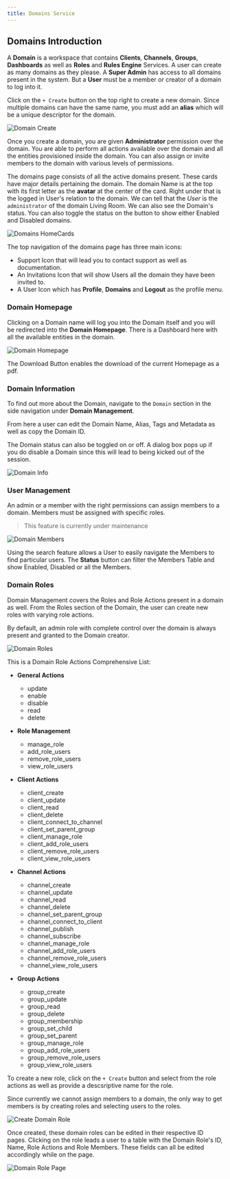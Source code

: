 ```yaml
---
title: Domains Service
---
```


## Domains Introduction

A **Domain** is a workspace that contains **Clients**, **Channels**, **Groups**, **Dashboards** as well as **Roles** and **Rules Engine** Services.
A user can create as many domains as they please. A **Super Admin** has access to all domains present in the system. But a **User** must be a member or creator of a domain to log into it.

Click on the `+ Create` button on the top right to create a new domain. Since multiple domains can have the same name, you must add an **alias** which will be a unique descriptor for the domain.

![Domain Create](../docs/img/users-guide/jdoe-create-domain.png)

Once you create a domain, you are given **Administrator** permission over the domain.
You are able to perform all actions available over the domain and all the entities provisioned inside the domain.
You can also assign or invite members to the domain with various levels of permissions.

The domains page consists of all the active domains present. These cards have major details pertaining the domain.
The domain Name is at the top with its first letter as the **avatar** at the center of the card.
Right under that is the logged in User's relation to the domain.
We can tell that the _User_ is the `administrator` of the domain Living Room.
We can also see the Domain's status.
You can also toggle the status on the button to show either Enabled and Disabled domains.

![Domains HomeCards](../docs/img/users-guide/domains-page-cards.png)

The top navigation of the domains page has three main icons:

- Support Icon that will lead you to contact support as well as documentation.
- An Invitations Icon that will show Users all the domain they have been invited to.
- A User Icon which has **Profile**, **Domains** and **Logout** as the profile menu.

### **Domain Homepage**

Clicking on a Domain name will log you into the Domain itself and you will be redirected into the **Domain Homepage**. There is a Dashboard here with all the available entities in the domain.

![Domain Homepage](../docs/img/users-guide/domain-homepage.png)

The Download Button enables the download of the current Homepage as a pdf.

### **Domain Information**

To find out more about the Domain, navigate to the `Domain` section in the side navigation under **Domain Management**.

From here a user can edit the Domain Name, Alias, Tags and Metadata as well as copy the Domain ID.

The Domain status can also be toggled on or off. A dialog box pops up if you do disable a Domain since this will lead to being kicked out of the session.

![Domain Info](../docs/img/users-guide/domian-info.png)

### **User Management**

An admin or a member with the right permissions can assign members to a domain. Members must be assigned with specific roles.

> This feature is currently under maintenance

![Domain Members](../docs/img/users-guide/domain-members.png)

Using the search feature allows a User to easily navigate the Members to find particular users.
The **Status** button can filter the Members Table and show Enabled, Disabled or all the Members.

### **Domain Roles**

Domain Management covers the Roles and Role Actions present in a domain as well. From the Roles section of the Domain, the user can create new roles with varying role actions.

By default, an admin role with complete control over the domain is always present and granted to the Domain creator.

![Domain Roles](../docs/img/users-guide/domain-roles.png)

This is a Domain Role Actions Comprehensive List:

- **General Actions**
  - update
  - enable
  - disable
  - read
  - delete

- **Role Management**
  - manage_role
  - add_role_users
  - remove_role_users
  - view_role_users

- **Client Actions**
  - client_create
  - client_update
  - client_read
  - client_delete
  - client_connect_to_channel
  - client_set_parent_group
  - client_manage_role
  - client_add_role_users
  - client_remove_role_users
  - client_view_role_users

- **Channel Actions**
  - channel_create
  - channel_update
  - channel_read
  - channel_delete
  - channel_set_parent_group
  - channel_connect_to_client
  - channel_publish
  - channel_subscribe
  - channel_manage_role
  - channel_add_role_users
  - channel_remove_role_users
  - channel_view_role_users

- **Group Actions**
  - group_create
  - group_update
  - group_read
  - group_delete
  - group_membership
  - group_set_child
  - group_set_parent
  - group_manage_role
  - group_add_role_users
  - group_remove_role_users
  - group_view_role_users

To create a new role, click on the `+ Create` button and select from the role actions as well as provide a descsriptive name for the role.

Since currently we cannot assign members to a domain, the only way to get members is by creating roles and selecting users to the roles.

![Create Domain Role](../docs/img/users-guide/domain-roles-create.png)

Once created, these domain roles can be edited in their respective ID pages.
Clicking on the role leads a user to a table with the Domain Role's ID, Name, Role Actions and Role Members. These fields can all be edited accordingly while on the page.

![Domain Role Page](../docs/img/users-guide/domain-roles-page.png)
